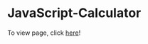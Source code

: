 # JavaScript-Calculator

To view page, click [here](https://durveshmore8.github.io/JavaScript-Calculator/)!

